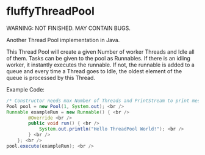 # fluffyThreadPool
WARNING: NOT FINISHED. MAY CONTAIN BUGS.

Another Thread Pool implementation in Java.

This Thread Pool will create a given Number of worker Threads and Idle all of them. Tasks can be given to the pool
as Runnables. If there is an idling worker, it instantly executes the runnable. If not, the runnable is added to a
queue and every time a Thread goes to Idle, the oldest element of the queue is processed by this Thread.

Example Code:

```java
/* Constructor needs max Number of Threads and PrintStream to print messages to (or null). */ <br />
Pool pool = new Pool(1, System.out); <br />
Runnable exampleRun = new Runnable() { <br />
		@Override <br />
		public void run() { <br />
			System.out.println("Hello ThreadPool World!"); <br />
		} <br />
	}; <br />
pool.execute(exampleRun); <br />
```
